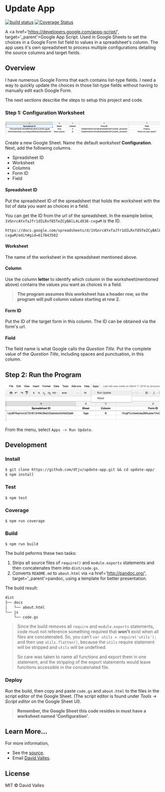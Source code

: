 # Update App

[![build status](https://travis-ci.org/dtjv/update-app.svg?branch=master)](https://travis-ci.org/dtjv)   [![Coverage Status](https://coveralls.io/repos/github/dtjv/update-app/badge.svg?branch=master)](https://coveralls.io/github/dtjv/update-app?branch=master)

A <a href='https://developers.google.com/apps-script/', target='_parent'>Google App Script</a>. Used in Google Sheets to set the choices in a Google Form list field to values in a spreadsheet's column. The app uses it's own spreadsheet to process multiple configurations detailing the source columns and target fields. 

## Overview 

I have numerous Google Forms that each contains list-type fields. I need a way to quickly update the choices in those list-type fields without having to manually edit each Google Form.

The next sections describe the steps to setup this project and code.

### Step 1: Configuration Worksheet

![pic of configuration worksheet](./media/config-worksheet.png)


Create a new Google Sheet. Name the default *worksheet* **Configuration**. Next, add the following columns.

* Spreadsheet ID
* Worksheet
* Columns
* Form ID
* Field

#### Spreadsheet ID

Put the spreadsheet ID of the spreadsheet that holds the worksheet with the list of data you want as choices in a field.

You can get the ID from the url of the spreadsheet. In the example below, `1VGnrcAYxfaJfr1dILRxf85TeZCyBAlL4LdX36-cxgwM` is the ID.

```
https://docs.google.com/spreadsheets/d/1VGnrcAYxfaJfr1dILRxf85TeZCyBAlL4LdX36-cxgwM/edit#gid=617843502
```

#### Worksheet

The name of the worksheet in the spreadsheet mentioned above.

#### Column 

Use the column **letter** to identify which column in the worksheet(mentioned above) contains the values you want as choices in a field.

> **The program assumes this worksheet has a header row, so the program will pull column values starting at row 2.**

#### Form ID

Put the ID of the target form in this column. The ID can be obtained via the form's url.

#### Field

The field name is what Google calls the *Question Title*. Put the complete value of the *Question Title*, including spaces and punctuation, in this column.

## Step 2: Run the Program

![pic of menu](./media/run-update.png)

From the menu, select `Apps -> Run Update`.

## Development

### Install

```
$ git clone https://github.com/dtjv/update-app.git && cd update-app/
$ npm install
```

### Test

```
$ npm test
```

### Coverage

```
$ npm run coverage
```

### Build

```
$ npm run build
```

The build peforms these two tasks:

1. Strips all source files of `require()` and `module.exports` statements and then concatenates them into `dist/code.gs`.
1. Converts `README.md` to `about.html` via <a href='http://pandoc.org/', target='_parent'>pandoc</a>, using a template for better presentation.

The build result:

```
dist
├── docs
│   └── about.html
└── js
    └── code.gs
```

> Since the build removes all `require` and `module.exports` statements, code must not reference something required that **won't** exist when all files are concatenated. So, you can't `var utils = require('utils');` and then use `utils.flatten()`, because the `utils` require statement will be stripped and `utils` will be undefined.
>
> So care was taken to name all functions and export them in one statement, and the stripping of the export statements would leave functions accessible in the concatenated file.

### Deploy

Run the build, then copy and paste `code.gs` and `about.html` to the files in the script editor of the Google Sheet. (The script editor is found under *Tools -> Script editor* on the Google Sheet UI).

> **Remember, the Google Sheet this code resides in must have a worksheet named 'Configuration'.**

## Learn More... 

For more information, 

* See the <a href='https://github.com/dtjv/update-app' target='_parent'>source</a>.
* Email [David Valles](mailto:davidtjvalles@gmail.com).

## License

MIT © David Valles
